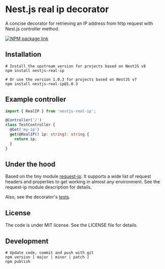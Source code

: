 # Nest.js real ip decorator

A concise decorator for retrieving an IP address from http request with Nest.js controller method.  

[![NPM package link](https://nodei.co/npm/nestjs-real-ip.png?downloads=true&cacheBust=2)](https://www.npmjs.com/package/nestjs-real-ip)

## Installation

```shell script
# Install the upstream version for projects based on NestJS v8
npm install nestjs-real-ip

# Or use the version 1.0.3 for projects based on NestJS v7
npm install nestjs-real-ip@1.0.3
```

## Example controller

```typescript
import { RealIP } from 'nestjs-real-ip';

@Controller('/')
class TestController {
  @Get('my-ip')
  get(@RealIP() ip: string): string {
    return ip;
  }
}
```

## Under the hood
Based on the tiny module [request-ip](https://github.com/pbojinov/request-ip).
It supports a wide list of request headers and properties to get working in almost any environment.
See the request-ip module description for details.

Also, see the decorator's [tests](__tests__/index.spec.ts).

## License
The code is under MIT license. See the LICENSE file for details.

## Development

```shell script
# Update code, commit and push with git
npm version [ major | minor | patch ]
npm publish
```
